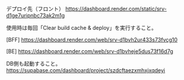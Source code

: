 デプロイ先（フロント）
https://dashboard.render.com/static/srv-d1ge7uripnbc73ak2m1g

使用時は毎回「Clear build cache & deploy」を実行すること。

[BFF]
https://dashboard.render.com/web/srv-d1bvh2ur433s73fvcg10

[BE]
https://dashboard.render.com/web/srv-d1bvheje5dus73f16d7g

DB側も起動すること。
https://supabase.com/dashboard/project/szdcftaezxmhxjxqdeyi

